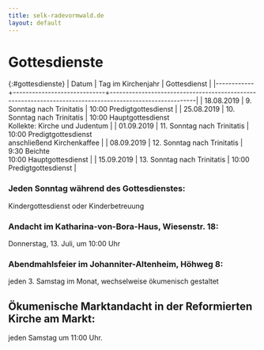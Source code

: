 ```yaml
---
title: selk-radevormwald.de
layout: default
---
```


Gottesdienste
=============

{:#gottesdienste}
|      Datum | Tag im Kirchenjahr          | Gottesdienst                                                                                            |
|------------+-----------------------------+---------------------------------------------------------------------------------------------------------|
| 18.08.2019 | 9. Sonntag nach Trinitatis  | 10:00 Predigtgottesdienst                                                                               |
| 25.08.2019 | 10. Sonntag nach Trinitatis | 10:00 Hauptgottesdienst <br> Kollekte: Kirche und Judentum                                              |
| 01.09.2019 | 11. Sonntag nach Trinitatis | 10:00 Predigtgottesdienst <br> anschließend Kirchenkaffee                                               |
| 08.09.2019 | 12. Sonntag nach Trinitatis | 9:30 Beichte <br> 10:00 Hauptgottesdienst                                                               |
| 15.09.2019 | 13. Sonntag nach Trinitatis | 10:00 Predigtgottesdienst                                                                               |


### Jeden Sonntag während des Gottesdienstes:
Kindergottesdienst oder Kinderbetreuung


### Andacht im Katharina-von-Bora-Haus, Wiesenstr. 18:
Donnerstag, 13. Juli, um 10:00 Uhr


### Abendmahlsfeier im Johanniter-Altenheim, Höhweg 8:
jeden 3. Samstag im Monat, wechselweise ökumenisch gestaltet


## Ökumenische Marktandacht in der Reformierten Kirche am Markt:
jeden Samstag um 11:00 Uhr.
